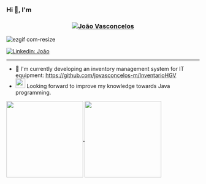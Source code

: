 
### Hi 👋, I'm 

<h3 align="center"><a href="https://hud0shnik.github.io/">
   <img alt="João Vasconcelos" src="https://readme-typing-svg.herokuapp.com/?lines=João+Pedro+Vasconcelos;&font=Fira%20Code&width=440&height=45&color=68C3D4&vCenter=true&size=21"></a>
</h3>








![ezgif com-resize](https://github.com/jpvasconcelos-m/jpvasconcelos-m/assets/121913086/08000e62-b87b-4459-a86d-f0aac5e0d333)


[![Linkedin: João](https://img.shields.io/badge/LinkedIn-0077B5?style=for-the-badge&logo=linkedin&logoColor=white=https://www.linkedin.com/in/jo%C3%A3o-vasconcelos-7341741a4/)](https://www.linkedin.com/in/jo%C3%A3o-vasconcelos-7341741a4//) 






---

- 🔭  I'm currently developing an inventory management system for IT equipment: https://github.com/jpvasconcelos-m/InventarioHGV
- <a href="https://img.shields.io/badge/https%3A%2F%2Fraw.githubusercontent.com%2Fjmnote%2Fz-icons%2Fmaster%2Fsvg%2Fjava.svg">
    <img src="https://raw.githubusercontent.com/jmnote/z-icons/master/svg/java.svg" alt="ezcv logo" width="25" height="25"></a> Looking forward to improve my knowledge towards Java programming. 

<a href="https://github.com/jpvasconcelos-m/github-readme-stats">
  <img height=200 align="center" src="https://github-readme-stats.vercel.app/api?username=jpvasconcelos-m&theme=transparent&hide_border=false&disable_animations=true" />
</a>
<a href="https://github.com/anuraghazra/convoychat">
  <img height=200 align="center" src="https://github-readme-stats.vercel.app/api/top-langs?username=jpvasconcelos-m&layout=compact&langs_count=8&theme=transparent&card_width=320" />
</a>






